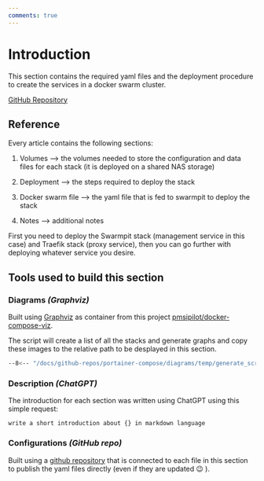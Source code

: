 ```yaml
---
comments: true
---
```

# Introduction

This section contains the required yaml files and the deployment procedure to create the services in a docker swarm cluster.

[GitHub Repository](https://github.com/karam-ajaj/portainer-compose)

## Reference
Every article contains the following sections:

1. Volumes --> the volumes needed to store the configuration and data files for each stack (it is deployed on a shared NAS storage)

2. Deployment --> the steps required to deploy the stack

3. Docker swarm file --> the yaml file that is fed to swarmpit to deploy the stack

4. Notes --> additional notes

First you need to deploy the Swarmpit stack (management service in this case) and Traefik stack (proxy service), then you can go further with deploying whatever service you desire.

## Tools used to build this section

### Diagrams *(Graphviz)*
Built using [Graphviz](https://graphviz.org/) as container from this project [pmsipilot/docker-compose-viz](https://github.com/pmsipilot/docker-compose-viz).

The script will create a list of all the stacks and generate graphs and copy these images to the relative path to be desplayed in this section.

``` bash linenums="1" 
--8<-- "/docs/github-repos/portainer-compose/diagrams/temp/generate_script.sh"
```

### Description *(ChatGPT)*

The introduction for each section was written using ChatGPT using this simple request:

``` 
write a short introduction about {} in markdown language 
```

### Configurations *(GitHub repo)*

Built using a [github repository](https://github.com/karam-ajaj/portainer-compose) that is connected to each file in this section to publish the yaml files directly (even if they are updated 😉 ).